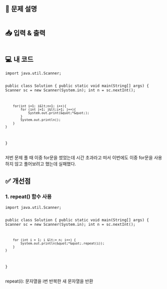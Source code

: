 <h2 id="📝-문제-설명">📝 문제 설명</h2>
<p><img alt="" src="https://velog.velcdn.com/images/seybeses/post/eb6979a3-50bf-4814-87c1-9ae9dd5f90d3/image.png" /></p>
<h2 id="📥-입력--출력">📥 입력 &amp; 출력</h2>
<p><img alt="" src="https://velog.velcdn.com/images/seybeses/post/963b0e1f-8255-4f0f-91f9-cdf4f6f7ca29/image.png" /></p>
<h2 id="💻-내-코드">💻 내 코드</h2>
<pre><code class="language-java">import java.util.Scanner;

public class Solution {
    public static void main(String[] args) {
        Scanner sc = new Scanner(System.in);
        int n = sc.nextInt();

        for(int i=1; i&lt;n+1; i++){
            for (int j=1; j&lt;i+1; j++){
                System.out.print(&quot;*&quot;);
            }
            System.out.println();
        }
    }
}</code></pre>
<p>저번 문제 풀 때 이중 for문을 썼었는데 시간 초과라고 떠서 이번에도 이중 for문을 사용하지 않고 풀어보려고 했는데 실패했다.</p>
<h2 id="✅-개선점">✅ 개선점</h2>
<h3 id="1-repeat-함수-사용">1. repeat() 함수 사용</h3>
<pre><code class="language-java">import java.util.Scanner;

public class Solution {
    public static void main(String[] args) {
        Scanner sc = new Scanner(System.in);
        int n = sc.nextInt();

        for (int i = 1; i &lt;= n; i++) {
            System.out.println(&quot;*&quot;.repeat(i)); 
        }
    }
}</code></pre>
<p>repeat(i): 문자열을 i번 반복한 새 문자열을 반환</p>